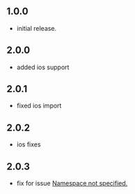 ## 1.0.0

- initial release.

## 2.0.0

- added ios support

## 2.0.1

- fixed ios import

## 2.0.2

- ios fixes

## 2.0.3

- fix for issue [Namespace not specified.](https://github.com/t0uh33d/resolution_detector/issues/1)
